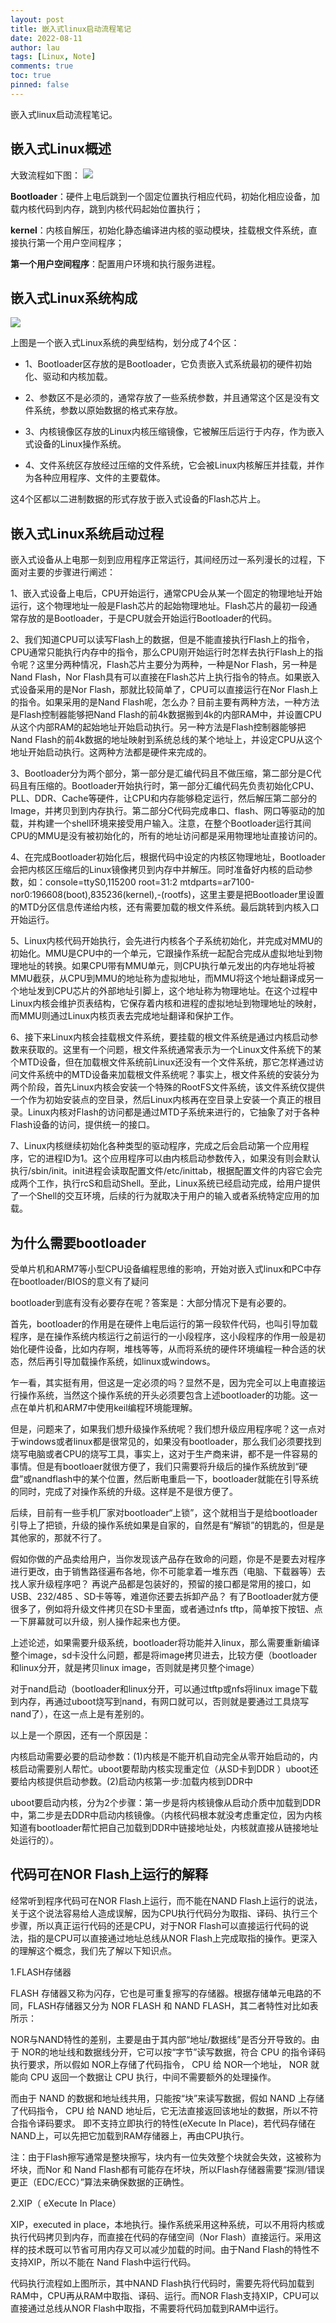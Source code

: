 ```yaml
---
layout: post
title: 嵌入式linux启动流程笔记
date: 2022-08-11
author: lau
tags: [Linux, Note]
comments: true
toc: true
pinned: false
---
```


嵌入式linux启动流程笔记。

<!-- more -->

## 嵌入式Linux概述

大致流程如下图：
![](https://s1.328888.xyz/2022/08/11/6j2hE.png)

**Bootloader**：硬件上电后跳到一个固定位置执行相应代码，初始化相应设备，加载内核代码到内存，跳到内核代码起始位置执行；

**kernel**：内核自解压，初始化静态编译进内核的驱动模块，挂载根文件系统，直接执行第一个用户空间程序；

**第一个用户空间程序**：配置用户环境和执行服务进程。

## 嵌入式Linux系统构成

![](https://img-blog.csdn.net/20130911140900046)

上图是一个嵌入式Linux系统的典型结构，划分成了4个区：

- 1、Bootloader区存放的是Bootloader，它负责嵌入式系统最初的硬件初始化、驱动和内核加载。

- 2、参数区不是必须的，通常存放了一些系统参数，并且通常这个区是没有文件系统，参数以原始数据的格式来存放。

- 3、内核镜像区存放的Linux内核压缩镜像，它被解压后运行于内存，作为嵌入式设备的Linux操作系统。

- 4、文件系统区存放经过压缩的文件系统，它会被Linux内核解压并挂载，并作为各种应用程序、文件的主要载体。

这4个区都以二进制数据的形式存放于嵌入式设备的Flash芯片上。

## 嵌入式Linux系统启动过程

嵌入式设备从上电那一刻到应用程序正常运行，其间经历过一系列漫长的过程，下面对主要的步骤进行阐述：

1、嵌入式设备上电后，CPU开始运行，通常CPU会从某一个固定的物理地址开始运行，这个物理地址一般是Flash芯片的起始物理地址。Flash芯片的最初一段通常存放的是Bootloader，于是CPU就会开始运行Bootloader的代码。

2、我们知道CPU可以读写Flash上的数据，但是不能直接执行Flash上的指令，CPU通常只能执行内存中的指令，那么CPU刚开始运行时怎样去执行Flash上的指令呢？这里分两种情况，Flash芯片主要分为两种，一种是Nor Flash，另一种是Nand Flash，Nor Flash具有可以直接在Flash芯片上执行指令的特点。如果嵌入式设备采用的是Nor Flash，那就比较简单了，CPU可以直接运行在Nor Flash上的指令。如果采用的是Nand Flash呢，怎么办？目前主要有两种方法，一种方法是Flash控制器能够把Nand Flash的前4k数据搬到4k的内部RAM中，并设置CPU从这个内部RAM的起始地址开始启动执行。另一种方法是Flash控制器能够把Nand Flash的前4k数据的地址映射到系统总线的某个地址上，并设定CPU从这个地址开始启动执行。这两种方法都是硬件来完成的。

3、Bootloader分为两个部分，第一部分是汇编代码且不做压缩，第二部分是C代码且有压缩的。Bootloader开始执行时，第一部分汇编代码先负责初始化CPU、PLL、DDR、Cache等硬件，让CPU和内存能够稳定运行，然后解压第二部分的Image，并拷贝到到内存执行。第二部分C代码完成串口、flash、网口等驱动的加载，并构建一个shell环境来接受用户输入。注意，在整个Bootloader运行其间CPU的MMU是没有被初始化的，所有的地址访问都是采用物理地址直接访问的。

4、在完成Bootloader初始化后，根据代码中设定的内核区物理地址，Bootloader会把内核区压缩后的Linux镜像拷贝到内存中并解压。同时准备好内核的启动参数，如：console=ttyS0,115200 root=31:2 mtdparts=ar7100-nor0:196608(boot),835236(kernel),-(rootfs)，这里主要是把Bootloader里设置的MTD分区信息传递给内核，还有需要加载的根文件系统。最后跳转到内核入口开始运行。

5、Linux内核代码开始执行，会先进行内核各个子系统初始化，并完成对MMU的初始化。MMU是CPU中的一个单元，它跟操作系统一起配合完成从虚拟地址到物理地址的转换。如果CPU带有MMU单元，则CPU执行单元发出的内存地址将被MMU截获，从CPU到MMU的地址称为虚拟地址，而MMU将这个地址翻译成另一个地址发到CPU芯片的外部地址引脚上，这个地址称为物理地址。在这个过程中Linux内核会维护页表结构，它保存着内核和进程的虚拟地址到物理地址的映射，而MMU则通过Linux内核页表去完成地址翻译和保护工作。

6、接下来Linux内核会挂载根文件系统，要挂载的根文件系统是通过内核启动参数来获取的。这里有一个问题，根文件系统通常表示为一个Linux文件系统下的某个MTD设备，但在加载根文件系统前Linux还没有一个文件系统，那它怎样通过访问文件系统中的MTD设备来加载根文件系统呢？事实上，根文件系统的安装分为两个阶段，首先Linux内核会安装一个特殊的RootFS文件系统，该文件系统仅提供一个作为初始安装点的空目录，然后Linux内核再在空目录上安装一个真正的根目录。Linux内核对Flash的访问都是通过MTD子系统来进行的，它抽象了对于各种Flash设备的访问，提供统一的接口。

7、Linux内核继续初始化各种类型的驱动程序，完成之后会启动第一个应用程序，它的进程ID为1。这个应用程序可以由内核启动参数传入，如果没有则会默认执行/sbin/init。init进程会读取配置文件/etc/inittab，根据配置文件的内容它会完成两个工作，执行rcS和启动Shell。至此，Linux系统已经启动完成，给用户提供了一个Shell的交互环境，后续的行为就取决于用户的输入或者系统特定应用的加载。

## 为什么需要bootloader

受单片机和ARM7等小型CPU设备编程思维的影响，开始对嵌入式linux和PC中存在bootloader/BIOS的意义有了疑问

bootloader到底有没有必要存在呢？答案是：大部分情况下是有必要的。

首先，bootloader的作用是在硬件上电后运行的第一段软件代码，也叫引导加载程序，是在操作系统内核运行之前运行的一小段程序，这小段程序的作用一般是初始化硬件设备，比如内存啊，堆栈等等，从而将系统的硬件环境编程一种合适的状态，然后再引导加载操作系统，如linux或windows。

乍一看，其实挺有用，但这是一定必须的吗？显然不是，因为完全可以上电直接运行操作系统，当然这个操作系统的开头必须要包含上述bootloader的功能。这一点在单片机和ARM7中使用keil编程环境能理解。

但是，问题来了，如果我们想升级操作系统呢？我们想升级应用程序呢？这一点对于windows或者linux都是很常见的，如果没有bootloader，那么我们必须要找到烧写电脑或者CPU的烧写工具，事实上，这对于生产商来讲，都不是一件容易的事情。但是有bootloaer就很方便了，我们只需要将升级后的操作系统放到“硬盘”或nandflash中的某个位置，然后断电重启一下，bootloader就能在引导系统的同时，完成了对操作系统的升级。这样是不是很方便了。

后续，目前有一些手机厂家对bootloader“上锁”，这个就相当于是给bootloader引导上了把锁，升级的操作系统如果是自家的，自然是有“解锁”的钥匙的，但是是其他家的，那就不行了。

假如你做的产品卖给用户，当你发现该产品存在致命的问题，你是不是要去对程序进行更改，由于销售路径遍布各地，你不可能拿着一堆东西（电脑、下载器等）去找人家升级程序吧？ 再说产品都是包装好的，预留的接口都是常用的接口，如USB、232/485 、SD卡等等，难道你还要去拆卸产品？   有了Bootloader就方便很多了，例如将升级文件拷贝在SD卡里面，或者通过nfs tftp，简单按下按钮、点一下屏幕就可以升级，别人操作起来也方便。

上述论述，如果需要升级系统，bootloader将功能并入linux，那么需要重新编译整个image，sd卡没什么问题，都是将image拷贝进去，比较方便（bootloader和linux分开，就是拷贝linux image，否则就是拷贝整个image）

对于nand启动（bootloader和linux分开，可以通过tftp或nfs将linux image下载到内存，再通过uboot烧写到nand，有网口就可以，否则就是要通过工具烧写nand了），在这一点上是有差别的。

以上是一个原因，还有一个原因是：

内核启动需要必要的启动参数：(1)内核是不能开机自动完全从零开始启动的，内核启动需要别人帮忙。uboot要帮助内核实现重定位（从SD卡到DDR ）uboot还要给内核提供启动参数。(2)启动内核第一步:加载内核到DDR中

uboot要启动内核，分为2个步骤：第一步是将内核镜像从启动介质中加载到DDR中，第二步是去DDR中启动内核镜像。（内核代码根本就没考虑重定位，因为内核知道有bootloader帮忙把自己加载到DDR中链接地址处，内核就直接从链接地址处运行的）。

## 代码可在NOR Flash上运行的解释

经常听到程序代码可在NOR Flash上运行，而不能在NAND Flash上运行的说法，关于这个说法容易给人造成误解，因为CPU执行代码分为取指、译码、执行三个步骤，所以真正运行代码的还是CPU，对于NOR Flash可以直接运行代码的说法，指的是CPU可以直接通过地址总线从NOR Flash上完成取指的操作。更深入的理解这个概念，我们先了解以下知识点。

1.FLASH存储器

FLASH 存储器又称为闪存，它也是可重复擦写的存储器。根据存储单元电路的不同，FLASH存储器又分为 NOR FLASH 和 NAND FLASH，其二者特性对比如表所示：

NOR与NAND特性的差别，主要是由于其内部“地址/数据线”是否分开导致的。由于 NOR的地址线和数据线分开，它可以按“字节”读写数据，符合 CPU 的指令译码执行要求，所以假如 NOR上存储了代码指令， CPU 给 NOR一个地址， NOR 就能向
CPU 返回一个数据让 CPU 执行，中间不需要额外的处理操作。

而由于 NAND 的数据和地址线共用，只能按“块”来读写数据，假如 NAND 上存储了代码指令， CPU 给 NAND 地址后，它无法直接返回该地址的数据，所以不符合指令译码要求。 即不支持立即执行的特性(eXecute In Place)，若代码存储在NAND上，可以先把它加载到RAM存储器上，再由CPU执行。

注：由于Flash擦写通常是整块擦写，块内有一位失效整个块就会失效，这被称为坏块，而Nor 和 Nand Flash都有可能存在坏块，所以Flash存储器需要“探测/错误更正（EDC/ECC）”算法来确保数据的正确性。

2.XIP（ eXecute In Place）

XIP，executed in place，本地执行。操作系统采用这种系统，可以不用将内核或执行代码拷贝到内存，而直接在代码的存储空间（Nor Flash）直接运行。采用这样的技术既可以节省可用内存又可以减少加载的时间。由于Nand Flash的特性不支持XIP，所以不能在 Nand Flash中运行代码。

代码执行流程如上图所示，其中NAND Flash执行代码时，需要先将代码加载到RAM中，CPU再从RAM中取指、译码、运行。而NOR Flash支持XIP，CPU可以直接通过总线从NOR Flash中取指，不需要将代码加载到RAM中运行。

